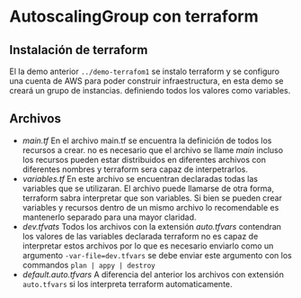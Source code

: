 # AutoscalingGroup con terraform
## Instalación de terraform
El la demo anterior `../demo-terrafom1` se instalo terraform y se configuro una cuenta de AWS para poder construir infraestructura, en esta demo se creará un grupo de instancias. definiendo todos los valores como variables.

## Archivos
- *main.tf* En el archivo main.tf se encuentra la definición de todos los recursos a crear. no es necesario que el archivo se llame _main_ incluso los recursos pueden estar distribuidos en diferentes archivos con diferentes nombres y terraform sera capaz de interpetrarlos. 
- *variables.tf* En este archivo se encuentran declaradas todas las variables que se utilizaran. El archivo puede llamarse de otra forma, terraform sabra interpretar que son variables. Si bien se pueden crear variables y recursos dentro de un mismo archivo lo recomendable es mantenerlo separado para una mayor claridad.
- *dev.tfvats* Todos los archivos con la extensión _auto.tfvars_ contendran los valores de las variables declarada terraform no es capaz de interpretar estos archivos por lo que es necesario enviarlo como un argumento `-var-file=dev.tfvars` se debe enviar este argumento con los commandos `plan | appy | destroy`
- *default.auto.tfvars* A diferencia del anterior los archivos con extensión `auto.tfvars` si los interpreta terraform automaticamente.